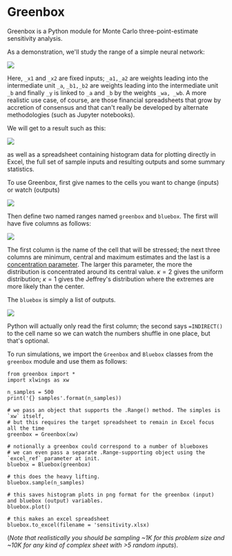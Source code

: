 # Greenbox

Greenbox is a Python module for Monte Carlo three-point-estimate sensitivity analysis. 

As a demonstration, we'll study the range of a simple neural network:

![](https://github.com/asemic-horizon/stanton/blob/master/net1.png)

Here, `_x1` and `_x2` are fixed inputs; `_a1,_a2` are weights leading into the intermediate unit `_a`, `_b1,_b2` are weights leading into the intermediate unit `_b` and finally `_y` is linked to `_a` and `_b` by the weights `_wa, _wb`. A more realistic use case, of course, are those financial spreadsheets that grow by accretion of consensus and that can't really be developed by alternate methodologies (such as Jupyter notebooks). 

We will get to a result such as this:

![](https://github.com/asemic-horizon/stanton/blob/master/output%20_y.png)

as well as a spreadsheet containing histogram data for plotting directly in Excel, the full set of sample inputs and resulting outputs and some summary statistics.

To use Greenbox, first give names to the cells you want to change (inputs) or watch (outputs)

![](https://github.com/asemic-horizon/stanton/blob/master/cell_names.png)

Then define two named ranges named `greenbox` and `bluebox`. The first will have five columns as follows:

![](https://github.com/asemic-horizon/stanton/blob/master/greenbox.png)

The first column is the name of the cell that will be stressed; the next three columns are minimum, central and maximum estimates and the last is a [concentration parameter](https://en.wikipedia.org/wiki/Beta_distribution#Mode_and_concentration). The larger this parameter, the more the distribution is concentrated around its central value. $\kappa = 2$ gives the uniform distribution; $\kappa=1$ gives the Jeffrey's distribution where the extremes are more likely than the center.

The `bluebox` is simply a list of outputs.

![](https://github.com/asemic-horizon/stanton/blob/master/bluebox.png)

Python will actually only read the first column; the second says `=INDIRECT()` to the cell name so we can watch the numbers shuffle in one place, but that's optional.

To run simulations, we import the `Greenbox` and `Bluebox` classes from the `greenbox` module and use them as follows:

    from greenbox import *
    import xlwings as xw
    
    n_samples = 500 
    print('{} samples'.format(n_samples))
 
    # we pass an object that supports the .Range() method. The simples is `xw` itself, 
    # but this requires the target spreadsheet to remain in Excel focus all the time
    greenbox = Greenbox(xw)
    
    # notionally a greenbox could correspond to a number of blueboxes
    # we can even pass a separate .Range-supporting object using the  `excel_ref` parameter at init.
    bluebox = Bluebox(greenbox)
    
    # this does the heavy lifting.
    bluebox.sample(n_samples)
    
    # this saves histogram plots in png format for the greenbox (input) and bluebox (output) variables.
    bluebox.plot()
    
    # this makes an excel spreadsheet
    bluebox.to_excel(filename = 'sensitivity.xlsx)

 
(*Note that realistically you should be sampling ~1K for this problem size and  ~10K for any kind of complex sheet with >5 random inputs*).
